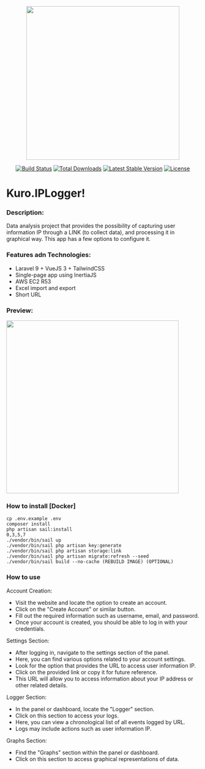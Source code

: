 <p align="center"><a href="https://laravel.com" target="_blank"><img src="https://raw.githubusercontent.com/laravel/art/master/logo-lockup/5%20SVG/2%20CMYK/1%20Full%20Color/laravel-logolockup-cmyk-red.svg" width="400"></a></p>

<p align="center">
<a href="https://travis-ci.org/laravel/framework"><img src="https://travis-ci.org/laravel/framework.svg" alt="Build Status"></a>
<a href="https://packagist.org/packages/laravel/framework"><img src="https://img.shields.io/packagist/dt/laravel/framework" alt="Total Downloads"></a>
<a href="https://packagist.org/packages/laravel/framework"><img src="https://img.shields.io/packagist/v/laravel/framework" alt="Latest Stable Version"></a>
<a href="https://packagist.org/packages/laravel/framework"><img src="https://img.shields.io/packagist/l/laravel/framework" alt="License"></a>
</p>

# Kuro.IPLogger!
### Description: 
Data analysis project that provides the possibility of capturing user information IP through a LINK (to collect data), and processing it in graphical way. This app has a few options to configure it.

### Features adn Technologies:
* Laravel 9 + VueJS 3 + TailwindCSS
* Single-page app using InertiaJS
* AWS EC2 R53
* Excel import and export
* Short URL

### Preview:
<p> <img src="https://kuronneko.github.io/assets/img/portfolioip2.png" width="450"> </p>

### How to install [Docker]

    cp .env.example .env
    composer install
    php artisan sail:install
    0,3,5,7
    ./vendor/bin/sail up
    ./vendor/bin/sail php artisan key:generate
    ./vendor/bin/sail php artisan storage:link
    ./vendor/bin/sail php artisan migrate:refresh --seed
    ./vendor/bin/sail build --no-cache (REBUILD IMAGE) (OPTIONAL)

### How to use

Account Creation:

* Visit the website and locate the option to create an account.
* Click on the "Create Account" or similar button.
* Fill out the required information such as username, email, and password.
* Once your account is created, you should be able to log in with your credentials.

Settings Section:

* After logging in, navigate to the settings section of the panel.
* Here, you can find various options related to your account settings.
* Look for the option that provides the URL to access user information IP.
* Click on the provided link or copy it for future reference.
* This URL will allow you to access information about your IP address or other related details.

Logger Section:

* In the panel or dashboard, locate the "Logger" section.
* Click on this section to access your logs.
* Here, you can view a chronological list of all events logged by URL.
* Logs may include actions such as user information IP.

Graphs Section:

* Find the "Graphs" section within the panel or dashboard.
* Click on this section to access graphical representations of data.
